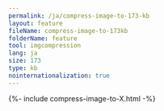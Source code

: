 ```yaml
---
permalink: /ja/compress-image-to-173-kb
layout: feature
fileName: compress-image-to-173kb
folderName: feature
tool: imgcompression
lang: ja
size: 173
type: kb
nointernationalization: true
---
```

{%- include compress-image-to-X.html -%}
      